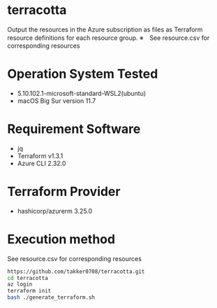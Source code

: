 # terracotta
Output the resources in the Azure subscription as files as Terraform resource definitions for each resource group.
※　See resource.csv for corresponding resources

# Operation System Tested
- 5.10.102.1-microsoft-standard-WSL2(ubuntu)
- macOS Big Sur version 11.7

# Requirement Software
- jq 
- Terraform v1.3.1
- Azure CLI 2.32.0

# Terraform Provider 
- hashicorp/azurerm 3.25.0

# Execution method

See resource.csv for corresponding resources

``` bash
https://github.com/takker0708/terracotta.git
cd terracotta
az login
terraform init
bash ./generate_terraform.sh
```